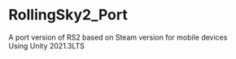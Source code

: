 # RollingSky2_Port
A port version of RS2 based on Steam version for mobile devices  
Using Unity 2021.3LTS

